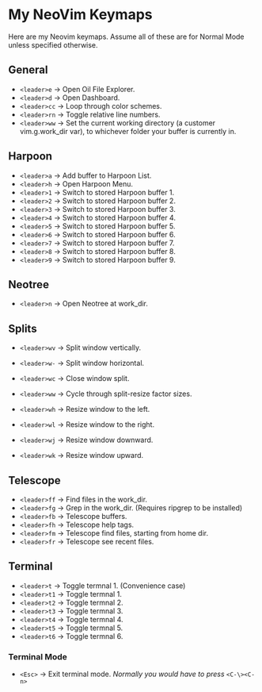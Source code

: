 # My NeoVim Keymaps


Here are my Neovim keymaps. Assume all of these are for Normal Mode unless specified otherwise.


## General

- `<leader>e` -> Open Oil File Explorer.
- `<leader>d` -> Open Dashboard.
- `<leader>cc` -> Loop through color schemes.
- `<leader>rn` -> Toggle relative line numbers.
- `<leader>ww` -> Set the current working directory (a customer vim.g.work_dir var), to whichever folder your buffer is currently in.


## Harpoon

- `<leader>a` -> Add buffer to Harpoon List.
- `<leader>h` -> Open Harpoon Menu.
- `<leader>1` -> Switch to stored Harpoon buffer 1.
- `<leader>2` -> Switch to stored Harpoon buffer 2.
- `<leader>3` -> Switch to stored Harpoon buffer 3.
- `<leader>4` -> Switch to stored Harpoon buffer 4.
- `<leader>5` -> Switch to stored Harpoon buffer 5.
- `<leader>6` -> Switch to stored Harpoon buffer 6.
- `<leader>7` -> Switch to stored Harpoon buffer 7.
- `<leader>8` -> Switch to stored Harpoon buffer 8.
- `<leader>9` -> Switch to stored Harpoon buffer 9.


## Neotree

- `<leader>n` -> Open Neotree at work_dir.


## Splits


- `<leader>wv` -> Split window vertically.
- `<leader>w-` -> Split window horizontal.
- `<leader>wc` -> Close window split.

- `<leader>ww` -> Cycle through split-resize factor sizes.
- `<leader>wh` -> Resize window to the left.
- `<leader>wl` -> Resize window to the right.
- `<leader>wj` -> Resize window downward.
- `<leader>wk` -> Resize window upward.


## Telescope

- `<leader>ff` -> Find files in the work_dir.
- `<leader>fg` -> Grep in the work_dir. (Requires ripgrep to be installed)
- `<leader>fb` -> Telescope buffers.
- `<leader>fh` -> Telescope help tags.
- `<leader>fm` -> Telescope find files, starting from home dir.
- `<leader>fr` -> Telescope see recent files.


## Terminal

- `<leader>t` -> Toggle termnal 1. (Convenience case)
- `<leader>t1` -> Toggle termnal 1.
- `<leader>t2` -> Toggle termnal 2.
- `<leader>t3` -> Toggle termnal 3.
- `<leader>t4` -> Toggle termnal 4.
- `<leader>t5` -> Toggle termnal 5.
- `<leader>t6` -> Toggle termnal 6.

### Terminal Mode

- `<Esc>` -> Exit terminal mode. *Normally you would have to press* `<C-\><C-n>`
